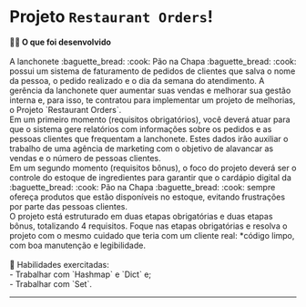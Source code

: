 # Projeto `Restaurant Orders`!


  <summary><strong>👨‍💻 O que foi desenvolvido</strong></summary><br />
A lanchonete :baguette_bread: :cook: Pão na Chapa :baguette_bread: :cook: possui um sistema de faturamento de pedidos de clientes que salva o nome da pessoa, o pedido realizado e o dia da semana do atendimento. A gerência da lanchonete quer aumentar suas vendas e melhorar sua gestão interna e, para isso, te contratou para implementar um projeto de melhorias, o Projeto `Restaurant Orders`. </br>
    Em um primeiro momento (requisitos obrigatórios), você deverá atuar para que o sistema gere relatórios com informações sobre os pedidos e as pessoas clientes que frequentam a lanchonete. Estes dados irão auxiliar o trabalho de uma agência de marketing com o objetivo de alavancar as vendas e o número de pessoas clientes. </br>
    Em um segundo momento (requisitos bônus), o foco do projeto deverá ser o controle do estoque de ingredientes para garantir que o cardápio digital da :baguette_bread: :cook: Pão na Chapa :baguette_bread: :cook: sempre ofereça produtos que estão disponíveis no estoque, evitando frustrações por parte das pessoas clientes. </br>
    O projeto está estruturado em duas etapas obrigatórias e duas etapas bônus, totalizando 4 requisitos. Foque nas etapas obrigatórias e resolva o projeto com o mesmo cuidado que teria com um cliente real: *código limpo, com boa manutenção e legibilidade. </br>
</br>
🚵 Habilidades exercitadas: </br>
  - Trabalhar com `Hashmap` e `Dict` e; </br>
  - Trabalhar com `Set`. </br>


---
